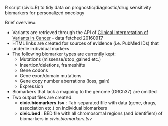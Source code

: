 R script (civic.R) to tidy data on prognostic/diagnostic/drug sensitivity biomarkers for personalized oncology

Brief overview:
* Variants are retrieved through the API of [Clinical Interpretation of Variants in Cancer](https://genome.github.io/civic-api-docs/) - data fetched 20160917
* HTML links are created for sources of evidence (i.e. PubMed IDs) that underlie individual markers
* The following biomarker types are currently kept:
  - Mutations (missense/stop_gained etc.)
  - Insertion/deletions, frameshifts
  - Gene codons
  - Gene exon/domain mutations
  - Gene copy number aberrations (loss, gain)
  - Expression
* Biomarkers that lack a mapping to the genome (GRCh37) are omitted
* Two output files are created:
  - __civic.biomarkers.tsv__ : Tab-separated file with data (gene, drugs, association etc.) on individual biomarkers
  - __civic.bed__ : BED file with all chromosomal regions (and identifiers) of biomarkers in _civic.biomarkers.tsv_
